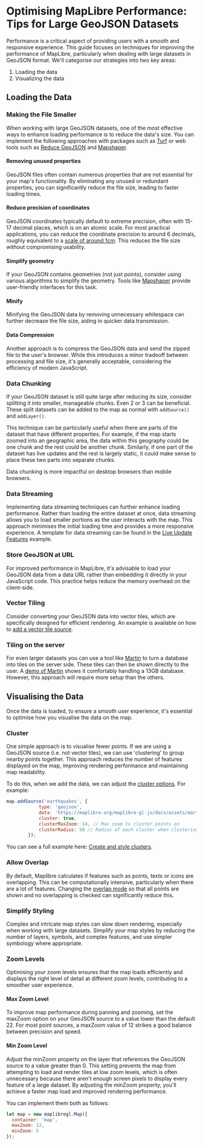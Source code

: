 # Optimising MapLibre Performance: Tips for Large GeoJSON Datasets

Performance is a critical aspect of providing users with a smooth and responsive experience. This guide focuses on techniques for improving the performance of MapLibre, particularly when dealing with large datasets in GeoJSON format. We'll categorise our strategies into two key areas:

1. Loading the data
1. Visualizing the data

## Loading the Data

### Making the File Smaller

When working with large GeoJSON datasets, one of the most effective ways to enhance loading performance is to reduce the data's size. You can implement the following approaches with packages such as [Turf](https://turfjs.org/) or web tools such as [Reduce GeoJSON](https://reducegeojson.radicaldata.org/) and [Mapshaper](https://github.com/mbloch/mapshaper).

#### Removing unused properties

GeoJSON files often contain numerous properties that are not essential for your map's functionality. By eliminating any unused or redundant properties, you can significantly reduce the file size, leading to faster loading times.

#### Reduce precision of coordinates

GeoJSON coordinates typically default to extreme precision, often with 15-17 decimal places, which is on an atomic scale. For most practical applications, you can reduce the coordinate precision to around 6 decimals, roughly equivalent to a [scale of around 1cm](https://en.wikipedia.org/wiki/Decimal_degrees#Precision). This reduces the file size without compromising usability.

#### Simplify geometry

If your GeoJSON contains geometries (not just points), consider using various algorithms to simplify the geometry. Tools like [Mapshaper](https://github.com/mbloch/mapshaper) provide user-friendly interfaces for this task.

#### Minify

Minifying the GeoJSON data by removing unnecessary whitespace can further decrease the file size, aiding in quicker data transmission.

#### Data Compression

Another approach is to compress the GeoJSON data and send the zipped file to the user's browser. While this introduces a minor tradeoff between processing and file size, it's generally acceptable, considering the efficiency of modern JavaScript.

### Data Chunking

If your GeoJSON dataset is still quite large after reducing its size, consider splitting it into smaller, manageable chunks. Even 2 or 3 can be beneficial. These split datasets can be added to the map as normal with `addSource()` and `addLayer()`.

This technique can be particularly useful when there are parts of the dataset that have different properties. For example, if the map starts zoomed into an geographic area, the data within this geography could be one chunk and the rest could be another chunk. Similarly, if one part of the dataset has live updates and the rest is largely static, it could make sense to place these two parts into separate chunks.

Data chunking is more impactful on desktop browsers than mobile browsers.

### Data Streaming

Implementing data streaming techniques can further enhance loading performance. Rather than loading the entire dataset at once, data streaming allows you to load smaller portions as the user interacts with the map. This approach minimises the initial loading time and provides a more responsive experience. A template for data streaming can be found in the [Live Update Features](https://maplibre.org/maplibre-gl-js/docs/examples/live-update-feature/) example.

### Store GeoJSON at URL

For improved performance in MapLibre, it's advisable to load your GeoJSON data from a data URL rather than embedding it directly in your JavaScript code. This practice helps reduce the memory overhead on the client-side.

### Vector Tiling

Consider converting your GeoJSON data into vector tiles, which are specifically designed for efficient rendering. An example is available on how to [add a vector tile source](https://maplibre.org/maplibre-gl-js/docs/examples/vector-source/).

### Tiling on the server

For even larger datasets you can use a tool like [Martin](https://maplibre.org/martin/) to turn a database into tiles on the server side. These tiles can then be shown directly to the user. A [demo of Martin](https://martin.maplibre.org/) shows it comfortably handling a 13GB database. However, this approach will require more setup than the others.

## Visualising the Data

Once the data is loaded, to ensure a smooth user experience, it's essential to optimise how you visualise the data on the map.

### Cluster

One simple approach is to visualise fewer points. If we are using a GeoJSON source (i.e. not vector tiles), we can use 'clustering' to group nearby points together. This approach reduces the number of features displayed on the map, improving rendering performance and maintaining map readability.

To do this, when we add the data, we can adjust the [cluster options](/maplibre-gl-js/docs/API/type-aliases/SetClusterOptions/). For example:

```javascript
map.addSource('earthquakes', {
            type: 'geojson',
            data: 'https://maplibre.org/maplibre-gl-js/docs/assets/earthquakes.geojson',
            cluster: true,
            clusterMaxZoom: 14, // Max zoom to cluster points on
            clusterRadius: 50 // Radius of each cluster when clustering points (defaults to 50)
        });
```

You can see a full example here: [Create and style clusters](https://maplibre.org/maplibre-gl-js/docs/examples/cluster/).

### Allow Overlap

By default, Maplibre calculates if features such as points, texts or icons are overlapping. This can be computationally intensive, particularly when there are a lot of features. Changing the [overlap mode](https://maplibre.org/maplibre-style-spec/layers/#layout-symbol-icon-allow-overlap) so that all points are shown and no overlapping is checked can significantly reduce this.

### Simplify Styling

Complex and intricate map styles can slow down rendering, especially when working with large datasets. Simplify your map styles by reducing the number of layers, symbols, and complex features, and use simpler symbology where appropriate.

### Zoom Levels

Optimising your zoom levels ensures that the map loads efficiently and displays the right level of detail at different zoom levels, contributing to a smoother user experience.

#### Max Zoom Level

To improve map performance during panning and zooming, set the maxZoom option on your GeoJSON source to a value lower than the default 22. For most point sources, a maxZoom value of 12 strikes a good balance between precision and speed.

#### Min Zoom Level

Adjust the minZoom property on the layer that references the GeoJSON source to a value greater than 0. This setting prevents the map from attempting to load and render tiles at low zoom levels, which is often unnecessary because there aren't enough screen pixels to display every feature of a large dataset. By adjusting the minZoom property, you'll achieve a faster map load and improved rendering performance.

You can implement them both as follows:

```javascript
let map = new maplibregl.Map({
  container: 'map',
  maxZoom: 12,
  minZoom: 5
});
```
